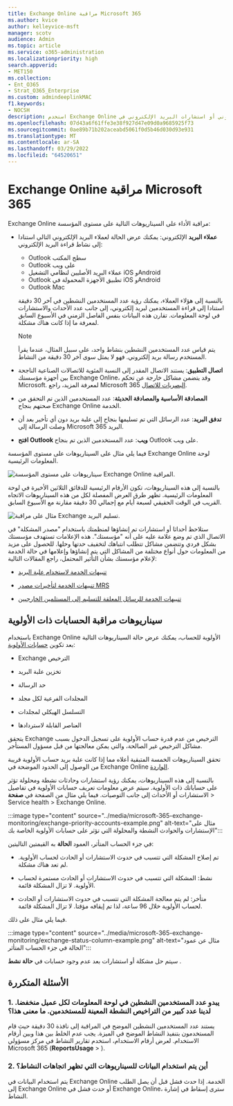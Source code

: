 ```yaml
---
title: Exchange Online مراقبة Microsoft 365
ms.author: kvice
author: kelleyvice-msft
manager: scotv
audience: Admin
ms.topic: article
ms.service: o365-administration
ms.localizationpriority: high
search.appverid:
- MET150
ms.collection:
- Ent_O365
- Strat_O365_Enterprise
ms.custom: admindeeplinkMAC
f1.keywords:
- NOCSH
description: استخدم Exchange Online المعلومات للحصول على معلومات حول أحداث البريد الإلكتروني أو استشارات البريد الإلكتروني في Microsoft 365.
ms.openlocfilehash: 07d43a6f61ffe3e38f927d47e09d0a9685925f73
ms.sourcegitcommit: 0ae89b71b202aceabd5061f0d5b46d030d93e931
ms.translationtype: MT
ms.contentlocale: ar-SA
ms.lasthandoff: 03/29/2022
ms.locfileid: "64520651"
---
```

# <a name="exchange-online-monitoring-for-microsoft-365"></a>Exchange Online مراقبة Microsoft 365

Exchange Online مراقبة الأداء على السيناريوهات التالية على مستوى المؤسسة:

- **عملاء البريد** الإلكتروني: يمكنك عرض الحالة لعملاء البريد الإلكتروني التالي استنادا إلى نشاط قراءة البريد الإلكتروني:

  - Outlook سطح المكتب
  - Outlook على ويب
  - عملاء البريد الأصليين لنظامي التشغيل iOS وAndroid
  - Outlook تطبيق الأجهزة المحمولة في iOS وAndroid
  - Outlook Mac

   بالنسبة إلى هؤلاء العملاء، يمكنك رؤية عدد المستخدمين النشطين في آخر 30 دقيقة استنادا إلى قراءة المستخدمين لبريد إلكتروني، إلى جانب عدد الأحداث والاستشارات في لوحة المعلومات. تقارن هذه البيانات بنفس الفاصل الزمني في الأسبوع السابق لمعرفة ما إذا كانت هناك مشكلة.

   >[!Note]
   > يتم قياس عدد المستخدمين النشطين بنشاط واحد، على سبيل المثال، عندما يقرأ المستخدم رسالة بريد إلكتروني. فهو لا يمثل سوى آخر 30 دقيقة من النشاط.

- **اتصال التطبيق**: يستند الاتصال المقدر إلى النسبة المئوية للاتصالات الصناعية الناجحة بين أجهزة مؤسستك Exchange Online، وقد يتضمن مشاكل خارجة عن تحكم Microsoft. لمعرفة المزيد، راجع Microsoft 365 [البصريات للاتصال](microsoft-365-connectivity-optics.md).

- **المصادقة الأساسية والمصادقة الحديثة**: عدد المستخدمين الذين تم التحقق من صحتهم بنجاح Exchange Online الخدمة.

- **تدفق البريد**: عدد الرسائل التي تم تسليمها بنجاح إلى علبة بريد دون أي تأخير بعد أن وصلت الرسالة إلى Microsoft 365 البريد.

- **افتح Outlook ويب**: عدد المستخدمين الذين تم بنجاح Outlook على ويب.
  
فيما يلي مثال على السيناريوهات على مستوى المؤسسة Exchange Online لوحة المعلومات الرئيسية.

![سيناريوهات على مستوى المؤسسة Exchange Online المراقبة.](../media/microsoft-365-exchange-monitoring/exchange-monitoring-org-scenarios.png)

بالنسبة إلى هذه السيناريوهات، تكون الأرقام الرئيسية للدقائق الثلاثين الأخيرة في لوحة المعلومات الرئيسية. تظهر طرق العرض المفصلة لكل من هذه السيناريوهات الاتجاه القريب في الوقت الحقيقي لسبعة أيام مع إجمالي 30 دقيقة مقارنة مع الأسبوع السابق.

![مثال على مراقبة Exchange تسليم البريد.](../media/microsoft-365-exchange-monitoring/exchange-monitoring-scenario-example.png)

ستلاحظ أحداثا أو استشارات تم إنشاؤها لمنظمتك باستخدام "مصدر المشكلة" في الاتصال الذي تم وضع علامة عليه على أنه "مؤسستك". هذه الإعلامات تستهدف مؤسستك بشكل فردي وتتضمن مشاكل تتطلب انتباهك لتخفيف حدتها وحلها. للحصول على مزيد من المعلومات حول أنواع مختلفة من المشاكل التي يتم إنشاؤها وإعلامها في حالة الخدمة لإعلام مؤسستك بشأن التأثير المحتمل، راجع المقالات التالية:

- [تنبيهات الخدمة لاستخدام علبة البريد](microsoft-365-mailbox-utilization-service-alerts.md)

- [تنبيهات الخدمة لتأخيرات مصدر MRS](microsoft-365-mrs-source-delays-service-alerts.md)

- [تنبيهات الخدمة للرسائل المعلقة للتسليم إلى المستلمين الخارجيين](microsoft-365-external-recipient-service-alerts.md)

## <a name="priority-accounts-monitoring-scenarios"></a>سيناريوهات مراقبة الحسابات ذات الأولوية

باستخدام Exchange Online الأولوية للحساب، يمكنك عرض حالة السيناريوهات التالية بعد تكوين [حسابات الأولوية](/microsoft-365/admin/setup/priority-accounts):

- Exchange الترخيص

- تخزين علبة البريد

- حد الرسالة

- المجلدات الفرعية لكل مجلد

- التسلسل الهيكلي لمجلدات

- العناصر القابلة لاستردادها

يتحقق Exchange الترخيص من عدم قدرة حساب الأولوية على تسجيل الدخول بسبب مشاكل الترخيص غير الصالحة، والتي يمكن معالجتها من قبل مسؤول المستأجر.

تحقق السيناريوهات الخمسة المتبقية أعلاه مما إذا كانت علبة بريد حساب الأولوية قريبة من الوصول إلى الحدود الموضحة في Exchange Online [الواردة](/office365/servicedescriptions/exchange-online-service-description/exchange-online-limits#mailbox-storage-limits).

بالنسبة إلى هذه السيناريوهات، يمكنك رؤية استشارات وحادثات نشطة ومحلولة تؤثر على حساباتك ذات الأولوية. سيتم عرض معلومات تعريف حسابات الأولوية في تفاصيل الاستشارات أو الأحداث إلى جانب التوصيات. فيما يلي مثال من الصفحة في **صفحة** > Service health > Exchange Online.

:::image type="content" source="../media/microsoft-365-exchange-monitoring/exchange-priority-accounts-example.png" alt-text="مثال على الإستشارات والحوادث النشطة والمحلولة التي تؤثر على حسابات الأولوية الخاصة بك":::

في جزء الحساب المتأثر، العمود **الحالة** به القيمتين التاليتين:

- تم إصلاح المشكلة التي تتسبب في حدوث الاستشارات أو الحادث لحساب الأولوية. لم تعد هناك مشكلة. 

- نشط: المشكلة التي تتسبب في حدوث الاستشارات أو الحادث مستمرة لحساب الأولوية. لا تزال المشكلة قائمة. 

- متأخر: لم يتم معالجة المشكلة التي تتسبب في حدوث الاستشارات أو الحادث لحساب الأولوية خلال 96 ساعة، لذا تم إيقافه مؤقتا. لا تزال المشكلة قائمة. 

فيما يلي مثال على ذلك.

:::image type="content" source="../media/microsoft-365-exchange-monitoring/exchange-status-column-example.png" alt-text="مثال عن عمود الحالة في جزء الحساب المتأثر":::

سيتم حل مشكلة أو استشارات بعد عدم وجود حسابات في **حالة نشط** .

## <a name="frequently-asked-questions"></a>الأسئلة المتكررة

### <a name="1-the-active-user-count-in-the-dashboard-for-each-client-appears-to-be-low-we-have-a-lot-of-active-licenses-assigned-to-users-what-does-this-mean"></a>1. يبدو عدد المستخدمين النشطين في لوحة المعلومات لكل عميل منخفضا. لدينا عدد كبير من التراخيص النشطة المعينة للمستخدمين. ما معنى هذا؟

يستند عدد المستخدمين النشطين الموضح في المراقبة إلى نافذة 30 دقيقة حيث قام المستخدمون بتنفيذ النشاط الموضح في الميزة. يجب عدم الخلط بين هذا وبين أرقام الاستخدام. لعرض أرقام الاستخدام، استخدم تقارير النشاط في مركز مسؤولي Microsoft 365 (**ReportsUsage** > ).<a href="https://go.microsoft.com/fwlink/p/?linkid=2074756" target="_blank"></a>

### <a name="2-where-is-the-data-instrumented-for-the-scenarios-that-show-activity-trends"></a>2. أين يتم استخدام البيانات للسيناريوهات التي تظهر اتجاهات النشاط؟

يتم استخدام البيانات في Exchange Online الخدمة. إذا حدث فشل قبل أن يصل الطلب إلى Exchange Online أو حدث فشل في Exchange Online، سترى إسقاط في إشارة النشاط.
